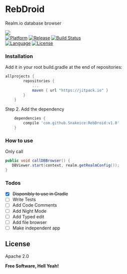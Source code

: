 
# RebDroid

Realm.io database browser

<a href="http://www.methodscount.com/?lib=com.github.Snakeice%3ARebDroid%3A%2B"><img src="https://img.shields.io/badge/Methods and size-core: 312 | deps: 24381 | 85 KB-e91e63.svg"/></a><br>
[![Platform](http://img.shields.io/badge/platform-android-brightgreen.svg?style=flat)](http://developer.android.com/index.html)
[![Release](https://jitpack.io/v/Snakeice/RebDroid.svg)](https://jitpack.io/#Snakeice/RebDroid)
[![Build Status](https://travis-ci.org/Snakeice/RebDroid.svg?branch=master)](https://travis-ci.org/Snakeice/RebDroid)<br>
[![Language](http://img.shields.io/badge/language-java-orange.svg?style=flat)](http://www.oracle.com/technetwork/java/javase/downloads/index.html) [![License](http://img.shields.io/badge/license-apache2.0-lightgrey.svg?style=flat)](http://www.apache.org/licenses/LICENSE-2.0)

### Installation

Add it in your root build.gradle at the end of repositories:

```groovy	
allprojects {
		repositories {
			...
			maven { url "https://jitpack.io" }
		}
	}
```
Step 2. Add the dependency
```groovy
	dependencies {
	    compile 'com.github.Snakeice:RebDroid:v1.0'
	}
```
### How to use

Only call
```java
public void callDBBrowser() {
   DBViewer.start(context, realm.getRealmConfig());
}

```

### Todos

 * [x] <s>Disponibly to use in Gradle</s>
 * [ ] Write Tests
 * [ ] Add Code Comments
 * [ ] Add Night Mode
 * [ ] Add Typed edit
 * [ ] Add file browser
 * [ ] Make independent app

License
----

Apache 2.0

**Free Software, Hell Yeah!**
